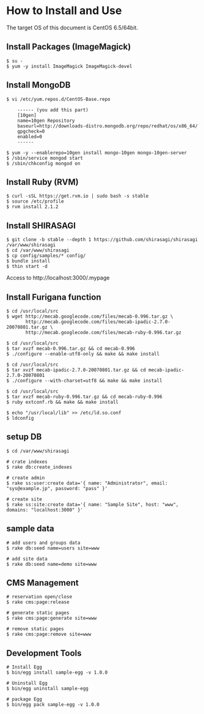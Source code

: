 # How to Install and Use

The target OS of this document is CentOS 6.5/64bit.

## Install Packages (ImageMagick)

```
$ su -
$ yum -y install ImageMagick ImageMagick-devel
```

## Install MongoDB

```
$ vi /etc/yum.repos.d/CentOS-Base.repo

    ------ (you add this part)
    [10gen]
    name=10gen Repository
    baseurl=http://downloads-distro.mongodb.org/repo/redhat/os/x86_64/
    gpgcheck=0
    enabled=0
    ------

$ yum -y --enablerepo=10gen install mongo-10gen mongo-10gen-server
$ /sbin/service mongod start
$ /sbin/chkconfig mongod on
```

## Install Ruby (RVM)

```
$ curl -sSL https://get.rvm.io | sudo bash -s stable
$ source /etc/profile
$ rvm install 2.1.2
```

## Install SHIRASAGI

```
$ git clone -b stable --depth 1 https://github.com/shirasagi/shirasagi /var/www/shirasagi
$ cd /var/www/shirasagi
$ cp config/samples/* config/
$ bundle install
$ thin start -d
```

Access to http://localhost:3000/.mypage


## Install Furigana function

```
$ cd /usr/local/src
$ wget http://mecab.googlecode.com/files/mecab-0.996.tar.gz \
       http://mecab.googlecode.com/files/mecab-ipadic-2.7.0-20070801.tar.gz \
       http://mecab.googlecode.com/files/mecab-ruby-0.996.tar.gz

$ cd /usr/local/src
$ tar xvzf mecab-0.996.tar.gz && cd mecab-0.996
$ ./configure --enable-utf8-only && make && make install

$ cd /usr/local/src
$ tar xvzf mecab-ipadic-2.7.0-20070801.tar.gz && cd mecab-ipadic-2.7.0-20070801
$ ./configure --with-charset=utf8 && make && make install

$ cd /usr/local/src
$ tar xvzf mecab-ruby-0.996.tar.gz && cd mecab-ruby-0.996
$ ruby extconf.rb && make && make install

$ echo "/usr/local/lib" >> /etc/ld.so.conf
$ ldconfig
```

## setup DB

```
$ cd /var/www/shirasagi

# crate indexes
$ rake db:create_indexes

# create admin
$ rake ss:user:create data='{ name: "Administrator", email: "sys@example.jp", password: "pass" }'

# create site
$ rake ss:site:create data='{ name: "Sample Site", host: "www", domains: "localhost:3000" }'
```

## sample data

```
# add users and groups data
$ rake db:seed name=users site=www

# add site data
$ rake db:seed name=demo site=www
```

## CMS Management

```
# reservation open/close
$ rake cms:page:release

# generate static pages
$ rake cms:page:generate site=www

# remove static pages
$ rake cms:page:remove site=www
```

## Development Tools

```
# Install Egg
$ bin/egg install sample-egg -v 1.0.0

# Uninstall Egg
$ bin/egg uninstall sample-egg

# package Egg
$ bin/egg pack sample-egg -v 1.0.0
```
